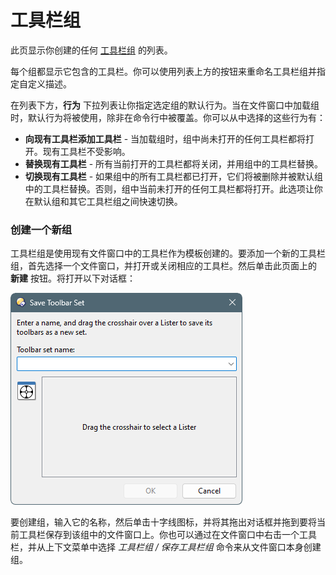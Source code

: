 # 工具栏组

此页显示你创建的任何 [工具栏组](/Manual/basic_concepts/the_lister/toolbars/toolbar_sets.zh.md) 的列表。

每个组都显示它包含的工具栏。你可以使用列表上方的按钮来重命名工具栏组并指定自定义描述。

在列表下方，**行为** 下拉列表让你指定选定组的默认行为。当在文件窗口中加载组时，默认行为将被使用，除非在命令行中被覆盖。你可以从中选择的这些行为有：

- **向现有工具栏添加工具栏** - 当加载组时，组中尚未打开的任何工具栏都将打开。现有工具栏不受影响。
- **替换现有工具栏** - 所有当前打开的工具栏都将关闭，并用组中的工具栏替换。
- **切换现有工具栏** - 如果组中的所有工具栏都已打开，它们将被删除并被默认组中的工具栏替换。否则，组中当前未打开的任何工具栏都将打开。此选项让你在默认组和其它工具栏组之间快速切换。

### 创建一个新组

工具栏组是使用现有文件窗口中的工具栏作为模板创建的。要添加一个新的工具栏组，首先选择一个文件窗口，并打开或关闭相应的工具栏。然后单击此页面上的 **新建** 按钮。将打开以下对话框：

![](/Manual/images/media/13/toolbar_set_new.png)

要创建组，输入它的名称，然后单击十字线图标，并将其拖出对话框并拖到要将当前工具栏保存到该组中的文件窗口上。你也可以通过在文件窗口中右击一个工具栏，并从上下文菜单中选择 *工具栏组 / 保存工具栏组* 命令来从文件窗口本身创建组。